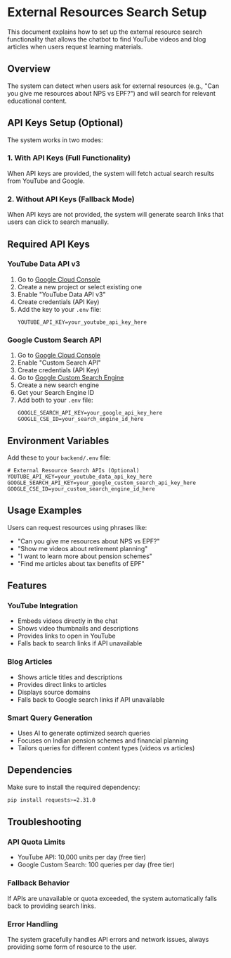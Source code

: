 # External Resources Search Setup

This document explains how to set up the external resource search functionality that allows the chatbot to find YouTube videos and blog articles when users request learning materials.

## Overview

The system can detect when users ask for external resources (e.g., "Can you give me resources about NPS vs EPF?") and will search for relevant educational content.

## API Keys Setup (Optional)

The system works in two modes:

### 1. With API Keys (Full Functionality)
When API keys are provided, the system will fetch actual search results from YouTube and Google.

### 2. Without API Keys (Fallback Mode)
When API keys are not provided, the system will generate search links that users can click to search manually.

## Required API Keys

### YouTube Data API v3
1. Go to [Google Cloud Console](https://console.cloud.google.com/)
2. Create a new project or select existing one
3. Enable "YouTube Data API v3"
4. Create credentials (API Key)
5. Add the key to your `.env` file:
   ```
   YOUTUBE_API_KEY=your_youtube_api_key_here
   ```

### Google Custom Search API
1. Go to [Google Cloud Console](https://console.cloud.google.com/)
2. Enable "Custom Search API"
3. Create credentials (API Key)
4. Go to [Google Custom Search Engine](https://cse.google.com/)
5. Create a new search engine
6. Get your Search Engine ID
7. Add both to your `.env` file:
   ```
   GOOGLE_SEARCH_API_KEY=your_google_api_key_here
   GOOGLE_CSE_ID=your_search_engine_id_here
   ```

## Environment Variables

Add these to your `backend/.env` file:

```env
# External Resource Search APIs (Optional)
YOUTUBE_API_KEY=your_youtube_data_api_key_here
GOOGLE_SEARCH_API_KEY=your_google_custom_search_api_key_here
GOOGLE_CSE_ID=your_custom_search_engine_id_here
```

## Usage Examples

Users can request resources using phrases like:
- "Can you give me resources about NPS vs EPF?"
- "Show me videos about retirement planning"
- "I want to learn more about pension schemes"
- "Find me articles about tax benefits of EPF"

## Features

### YouTube Integration
- Embeds videos directly in the chat
- Shows video thumbnails and descriptions
- Provides links to open in YouTube
- Falls back to search links if API unavailable

### Blog Articles
- Shows article titles and descriptions
- Provides direct links to articles
- Displays source domains
- Falls back to Google search links if API unavailable

### Smart Query Generation
- Uses AI to generate optimized search queries
- Focuses on Indian pension schemes and financial planning
- Tailors queries for different content types (videos vs articles)

## Dependencies

Make sure to install the required dependency:

```bash
pip install requests>=2.31.0
```

## Troubleshooting

### API Quota Limits
- YouTube API: 10,000 units per day (free tier)
- Google Custom Search: 100 queries per day (free tier)

### Fallback Behavior
If APIs are unavailable or quota exceeded, the system automatically falls back to providing search links.

### Error Handling
The system gracefully handles API errors and network issues, always providing some form of resource to the user.